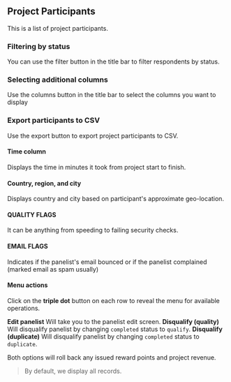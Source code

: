 ## Project Participants
This is a list of project participants.

### Filtering by status
You can use the filter button in the title bar to filter respondents by status.

### Selecting additional columns
Use the columns button in the title bar to select the columns you want to display

### Export participants to CSV
Use the export button to export project participants to CSV.

#### Time column

Displays the time in minutes it took from project start to finish.

#### Country, region, and city

Displays country and city based on participant's approximate geo-location.

#### QUALITY FLAGS

It can be anything from speeding to failing security checks.

#### EMAIL FLAGS
Indicates if the panelist's email bounced or if the panelist complained (marked email as spam usually)

#### Menu actions

Click on the **triple dot** button on each row to reveal the menu for available operations.

**Edit panelist** Will take you to the panelist edit screen.
**Disqualify (quality)** Will disqualify panelist by changing ```completed``` status to ```qualify```.
**Disqualify (duplicate)** Will disqualify panelist by changing ```completed``` status to ```duplicate```.

Both options will roll back any issued reward points and project revenue.

> By default, we display all records.

